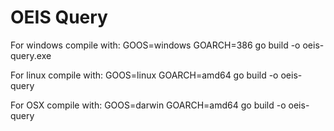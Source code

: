 OEIS Query
==========


For windows compile with:
	GOOS=windows GOARCH=386 go build -o oeis-query.exe

For linux compile with:
	GOOS=linux GOARCH=amd64 go build -o oeis-query

For OSX compile with:
	GOOS=darwin GOARCH=amd64 go	build -o oeis-query
